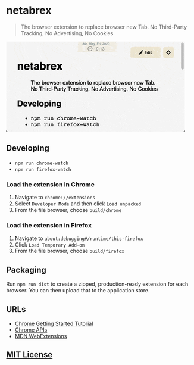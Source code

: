 # netabrex

> The browser extension to replace browser new Tab. No Third-Party Tracking, No Advertising, No Cookies

![Netabrex preview](resources/preview-v0.1.0.gif)

## Developing

- `npm run chrome-watch`
- `npm run firefox-watch`

### Load the extension in Chrome

1. Navigate to `chrome://extensions`
2. Select `Developer Mode` and then click `Load unpacked`
3. From the file browser, choose `build/chrome`

### Load the extension in Firefox

1. Navigate to `about:debugging#/runtime/this-firefox`
2. Click `Load Temporary Add-on`
3. From the file browser, choose `build/firefox`

## Packaging

Run `npm run dist` to create a zipped, production-ready extension for each browser. You can then upload that to the application store.

## URLs

- [Chrome Getting Started Tutorial](https://developer.chrome.com/extensions/getstarted)
- [Chrome APIs](https://developer.chrome.com/apps/api_index)
- [MDN WebExtensions](https://developer.mozilla.org/en-US/docs/Mozilla/Add-ons/WebExtensions)

## [MIT License](LICENSE.md)
